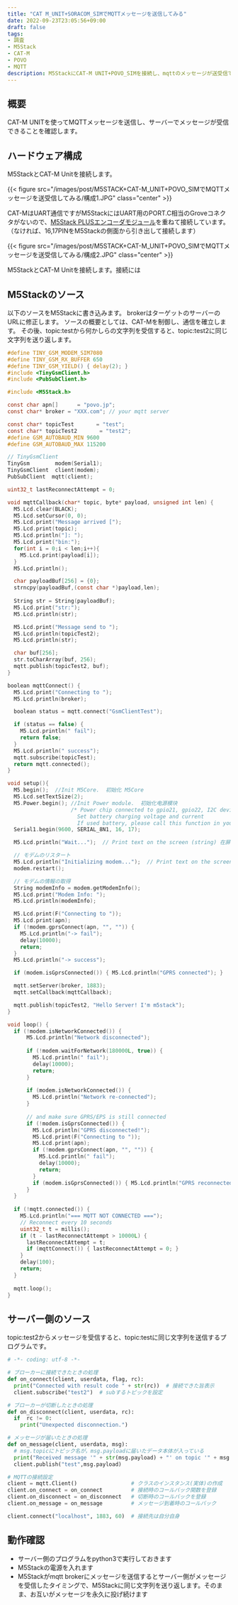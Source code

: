 ```yaml
---
title: "CAT M_UNIT+SORACOM_SIMでMQTTメッセージを送信してみる"
date: 2022-09-23T23:05:56+09:00
draft: false
tags:
- 調査
- M5Stack
- CAT-M
- POVO
- MQTT
description: M5StackにCAT-M UNIT+POVO_SIMを接続し、mqttのメッセージが送受信できるか試します。
---
```


## 概要

CAT-M UNITを使ってMQTTメッセージを送信し、サーバーでメッセージが受信できることを確認します。

## ハードウェア構成

M5StackとCAT-M Unitを接続します。

{{< figure src="/images/post/M5STACK+CAT-M_UNIT+POVO_SIMでMQTTメッセージを送受信してみる/構成1.JPG" class="center" >}}

CAT-MはUART通信ですがM5StackにはUART用のPORT.C相当のGroveコネクタがないので、[M5Stack PLUSエンコーダモジュール](https://www.switch-science.com/catalog/5206/)を重ねて接続しています。
（なければ、16,17PINをM5Stackの側面から引き出して接続します）

{{< figure src="/images/post/M5STACK+CAT-M_UNIT+POVO_SIMでMQTTメッセージを送受信してみる/構成2.JPG" class="center" >}}

M5StackとCAT-M Unitを接続します。接続には
## M5Stackのソース

以下のソースをM5Stackに書き込みます。
brokerはターゲットのサーバーのURLに修正します。
ソースの概要としては、CAT-Mを制御し、通信を確立します。
その後、topic:testから何かしらの文字列を受信すると、topic:test2に同じ文字列を送り返します。


```C
#define TINY_GSM_MODEM_SIM7080
#define TINY_GSM_RX_BUFFER 650 
#define TINY_GSM_YIELD() { delay(2); }
#include <TinyGsmClient.h>
#include <PubSubClient.h>

#include <M5Stack.h>

const char apn[]      = "povo.jp";
const char* broker = "XXX.com"; // your mqtt server

const char* topicTest       = "test";
const char* topicTest2       = "test2";
#define GSM_AUTOBAUD_MIN 9600
#define GSM_AUTOBAUD_MAX 115200

// TinyGsmClient
TinyGsm        modem(Serial1);
TinyGsmClient  client(modem);
PubSubClient  mqtt(client);

uint32_t lastReconnectAttempt = 0;

void mqttCallback(char* topic, byte* payload, unsigned int len) {
  M5.Lcd.clear(BLACK);
  M5.Lcd.setCursor(0, 0);
  M5.Lcd.print("Message arrived [");
  M5.Lcd.print(topic);
  M5.Lcd.println("]: ");
  M5.Lcd.print("bin:");
  for(int i = 0;i < len;i++){
    M5.Lcd.print(payload[i]);
  }
  M5.Lcd.println();

  char payloadBuf[256] = {0};
  strncpy(payloadBuf,(const char *)payload,len);
  
  String str = String(payloadBuf);
  M5.Lcd.print("str:");
  M5.Lcd.println(str);

  M5.Lcd.print("Message send to ");
  M5.Lcd.println(topicTest2);
  M5.Lcd.println(str);

  char buf[256];
  str.toCharArray(buf, 256);
  mqtt.publish(topicTest2, buf);
}

boolean mqttConnect() {
  M5.Lcd.print("Connecting to ");
  M5.Lcd.println(broker);

  boolean status = mqtt.connect("GsmClientTest");

  if (status == false) {
    M5.Lcd.println(" fail");
    return false;
  }
  M5.Lcd.println(" success");
  mqtt.subscribe(topicTest);
  return mqtt.connected();
}

void setup(){
  M5.begin();  //Init M5Core.  初始化 M5Core
  M5.Lcd.setTextSize(2);
  M5.Power.begin(); //Init Power module.  初始化电源模块
                    /* Power chip connected to gpio21, gpio22, I2C device
                      Set battery charging voltage and current
                      If used battery, please call this function in your project */
  Serial1.begin(9600, SERIAL_8N1, 16, 17);

  M5.Lcd.println("Wait...");  // Print text on the screen (string) 在屏幕上打印文本(字符串)

  // モデムのリスタート
  M5.Lcd.println("Initializing modem...");  // Print text on the screen (string) 在屏幕上打印文本(字符串)
  modem.restart();

  // モデムの情報の取得
  String modemInfo = modem.getModemInfo();
  M5.Lcd.print("Modem Info: ");
  M5.Lcd.println(modemInfo);

  M5.Lcd.print(F("Connecting to "));
  M5.Lcd.print(apn);
  if (!modem.gprsConnect(apn, "", "")) {
    M5.Lcd.println("-> fail");
    delay(10000);
    return;
  }
  M5.Lcd.println("-> success");

  if (modem.isGprsConnected()) { M5.Lcd.println("GPRS connected"); }

  mqtt.setServer(broker, 1883);
  mqtt.setCallback(mqttCallback);

  mqtt.publish(topicTest2, "Hello Server! I'm m5stack");
}

void loop() {
  if (!modem.isNetworkConnected()) {
      M5.Lcd.println("Network disconnected");
      
      if (!modem.waitForNetwork(180000L, true)) {
        M5.Lcd.println(" fail");
        delay(10000);
        return;
      }
      
      if (modem.isNetworkConnected()) {
        M5.Lcd.println("Network re-connected");
      }
      
      // and make sure GPRS/EPS is still connected
      if (!modem.isGprsConnected()) {
        M5.Lcd.println("GPRS disconnected!");
        M5.Lcd.print(F("Connecting to "));
        M5.Lcd.print(apn);
        if (!modem.gprsConnect(apn, "", "")) {
          M5.Lcd.println(" fail");
          delay(10000);
          return;
        }
        if (modem.isGprsConnected()) { M5.Lcd.println("GPRS reconnected"); }
      }
  }
      
  if (!mqtt.connected()) {
    M5.Lcd.println("=== MQTT NOT CONNECTED ===");
    // Reconnect every 10 seconds
    uint32_t t = millis();
    if (t - lastReconnectAttempt > 10000L) {
      lastReconnectAttempt = t;
      if (mqttConnect()) { lastReconnectAttempt = 0; }
    }
    delay(100);
    return;
  }
  
  mqtt.loop();
}
```

## サーバー側のソース

topic:test2からメッセージを受信すると、topic:testに同じ文字列を送信するプログラムです。

```python
# -*- coding: utf-8 -*-

# ブローカーに接続できたときの処理
def on_connect(client, userdata, flag, rc):
  print("Connected with result code " + str(rc))  # 接続できた旨表示
  client.subscribe("test2")  # subするトピックを設定

# ブローカーが切断したときの処理
def on_disconnect(client, userdata, rc):
  if  rc != 0:
    print("Unexpected disconnection.")

# メッセージが届いたときの処理
def on_message(client, userdata, msg):
  # msg.topicにトピック名が，msg.payloadに届いたデータ本体が入っている
  print("Received message '" + str(msg.payload) + "' on topic '" + msg.topic + "' with QoS " + str(msg.qos))
  client.publish("test",msg.payload)

# MQTTの接続設定
client = mqtt.Client()                 # クラスのインスタンス(実体)の作成
client.on_connect = on_connect         # 接続時のコールバック関数を登録
client.on_disconnect = on_disconnect   # 切断時のコールバックを登録
client.on_message = on_message         # メッセージ到着時のコールバック

client.connect("localhost", 1883, 60)  # 接続先は自分自身
```

## 動作確認

* サーバー側のプログラムをpython3で実行しておきます
* M5Stackの電源を入れます
* M5Stackがmqtt brokerにメッセージを送信するとサーバー側がメッセージを受信したタイミングで、M5Stackに同じ文字列を送り返します。そのまま、お互いがメッセージを永久に投げ続けます